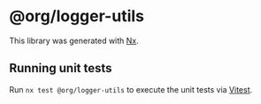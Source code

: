 # @org/logger-utils

This library was generated with [Nx](https://nx.dev).

## Running unit tests

Run `nx test @org/logger-utils` to execute the unit tests via [Vitest](https://vitest.dev/).
